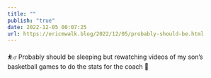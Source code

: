 ```yaml
---
title: ""
publish: "true"
date: 2022-12-05 00:07:25
url: https://ericmwalk.blog/2022/12/05/probably-should-be.html
---
```

<div xmlns="http://www.w3.org/1999/xhtml">
<p>⛹️‍♂️ Probably should be sleeping but rewatching videos of my son’s basketball games to do the stats for the coach 🫣</p>
</div>
